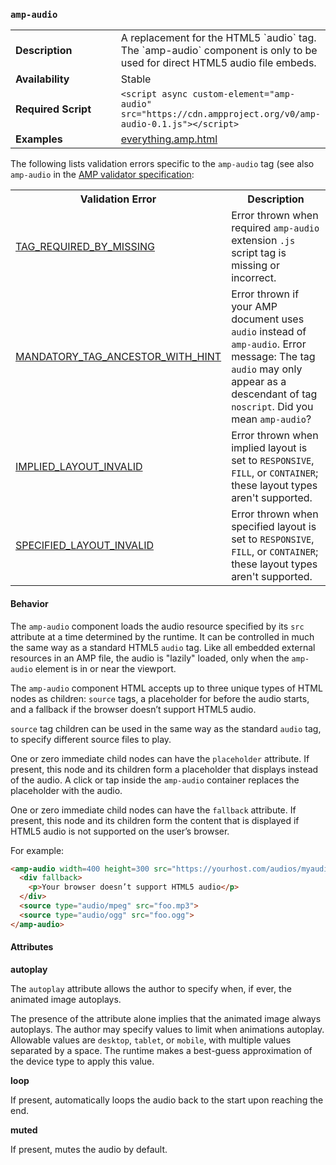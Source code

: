 <!---
Copyright 2015 The AMP HTML Authors. All Rights Reserved.

Licensed under the Apache License, Version 2.0 (the "License");
you may not use this file except in compliance with the License.
You may obtain a copy of the License at

      http://www.apache.org/licenses/LICENSE-2.0

Unless required by applicable law or agreed to in writing, software
distributed under the License is distributed on an "AS-IS" BASIS,
WITHOUT WARRANTIES OR CONDITIONS OF ANY KIND, either express or implied.
See the License for the specific language governing permissions and
limitations under the License.
-->

### <a name="amp-audio"></a> `amp-audio`

<table>
  <tr>
    <td width="40%"><strong>Description</strong></td>
    <td>A replacement for the HTML5 `audio` tag. The `amp-audio` component is only to be used for direct HTML5 audio file embeds.</td>
  </tr>
  <tr>
    <td width="40%"><strong>Availability</strong></td>
    <td>Stable</td>
  </tr>
  <tr>
    <td width="40%"><strong>Required Script</strong></td>
    <td><code>&lt;script async custom-element="amp-audio" src="https://cdn.ampproject.org/v0/amp-audio-0.1.js">&lt;/script></code></td>
  </tr>
  <tr>
    <td width="40%"><strong>Examples</strong></td>
    <td><a href="https://github.com/ampproject/amphtml/blob/master/examples/everything.amp.html">everything.amp.html</a></td>
  </tr>
</table>

The following lists validation errors specific to the `amp-audio` tag
(see also `amp-audio` in the [AMP validator specification](https://github.com/ampproject/amphtml/blob/master/validator/validator.protoascii):

<!---
What does fixed height and fixed width mean for audio layout?
May need to add something to this table based on technical review.
-->

<table>
  <tr>
    <th width="40%"><strong>Validation Error</strong></th>
    <th>Description</th>
  </tr>
  <tr>
    <td width="40%"><a href="/docs/reference/validation_errors.html#tag-required-by-another-tag-is-missing">TAG_REQUIRED_BY_MISSING</a></td>
    <td>Error thrown when required <code>amp-audio</code> extension <code>.js</code> script tag is missing or incorrect.</td>
  </tr>
  <tr>
    <td width="40%"><a href="/docs/reference/validation_errors.html#mandatory-tag-ancestor-with-hint">MANDATORY_TAG_ANCESTOR_WITH_HINT</a></td>
    <td>Error thrown if your AMP document uses <code>audio</code> instead of <code>amp-audio</code>. Error message: The tag <code>audio</code> may only appear as a descendant of tag <code>noscript</code>. Did you mean <code>amp-audio</code>?</td>
  </tr>
  <tr>
    <td width="40%"><a href="/docs/reference/validation_errors.html#implied-layout-isnt-supported-by-amp-tag">IMPLIED_LAYOUT_INVALID</a></td>
    <td>Error thrown when implied layout is set to <code>RESPONSIVE</code>, <code>FILL</code>, or <code>CONTAINER</code>; these layout types aren't supported.</td>
  </tr>
  <tr>
    <td width="40%"><a href="/docs/reference/validation_errors.html#specified-layout-isnt-supported-by-amp-tag">SPECIFIED_LAYOUT_INVALID</a></td>
    <td>Error thrown when specified layout is set to <code>RESPONSIVE</code>, <code>FILL</code>, or <code>CONTAINER</code>; these layout types aren't supported.</td>
  </tr>
</table>


#### Behavior

The `amp-audio` component loads the audio resource specified by its `src` attribute at a time determined by the runtime. It can be controlled in much the same way as a standard HTML5 `audio` tag.
Like all embedded external resources in an AMP file, the audio is "lazily" loaded, only when the `amp-audio` element is in or near the viewport.

The `amp-audio` component HTML accepts up to three unique types of HTML nodes as children: `source` tags, a placeholder for before the audio starts, and a fallback if the browser doesn’t support HTML5 audio.

`source` tag children can be used in the same way as the standard `audio` tag, to specify different source files to play.

One or zero immediate child nodes can have the `placeholder` attribute. If present, this node and its children form a placeholder that displays instead of the audio. A click or tap inside the `amp-audio` container replaces the placeholder with the audio.

One or zero immediate child nodes can have the `fallback` attribute. If present, this node and its children form the content that is displayed if HTML5 audio is not supported on the user’s browser.

For example:
```html
<amp-audio width=400 height=300 src="https://yourhost.com/audios/myaudio.mp3">
  <div fallback>
    <p>Your browser doesn’t support HTML5 audio</p>
  </div>
  <source type="audio/mpeg" src="foo.mp3">
  <source type="audio/ogg" src="foo.ogg">
</amp-audio>
```

#### Attributes

**autoplay**

The `autoplay` attribute allows the author to specify when, if ever, the animated image autoplays.

The presence of the attribute alone implies that the animated image always autoplays. The author may specify values to limit when animations autoplay. Allowable values are `desktop`, `tablet`, or `mobile`, with multiple values separated by a space. The runtime makes a best-guess approximation of the device type to apply this value.

**loop**

If present, automatically loops the audio back to the start upon reaching the end.

**muted**

If present, mutes the audio by default.
